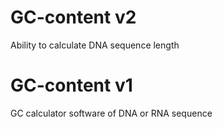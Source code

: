# GC-content v2
Ability to calculate DNA sequence length

# GC-content v1
GC calculator software of DNA or RNA sequence
